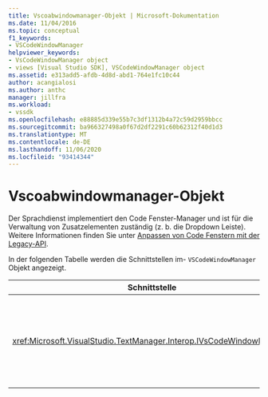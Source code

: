 ```yaml
---
title: Vscoabwindowmanager-Objekt | Microsoft-Dokumentation
ms.date: 11/04/2016
ms.topic: conceptual
f1_keywords:
- VSCodeWindowManager
helpviewer_keywords:
- VsCodeWindowManager object
- views [Visual Studio SDK], VSCodeWindowManager object
ms.assetid: e313add5-afdb-4d8d-abd1-764e1fc10c44
author: acangialosi
ms.author: anthc
manager: jillfra
ms.workload:
- vssdk
ms.openlocfilehash: e88885d339e55b7c3df1312b4a72c59d2959bbcc
ms.sourcegitcommit: ba966327498a0f67d2df2291c60b62312f40d1d3
ms.translationtype: MT
ms.contentlocale: de-DE
ms.lasthandoff: 11/06/2020
ms.locfileid: "93414344"
---
```

# <a name="vscodewindowmanager-object"></a>Vscoabwindowmanager-Objekt

Der Sprachdienst implementiert den Code Fenster-Manager und ist für die Verwaltung von Zusatzelementen zuständig (z. b. die Dropdown Leiste). Weitere Informationen finden Sie unter [Anpassen von Code Fenstern mit der Legacy-API](/previous-versions/visualstudio/visual-studio-2015/extensibility/customizing-code-windows-by-using-the-legacy-api?preserve-view=true&view=vs-2015).

In der folgenden Tabelle werden die Schnittstellen im- `VSCodeWindowManager` Objekt angezeigt.

|Schnittstelle|Beschreibung|
|---------------|-----------------|
|<xref:Microsoft.VisualStudio.TextManager.Interop.IVsCodeWindowManager>|Ermöglicht das Hinzufügen oder Entfernen von Zusatzelemente (z. b. Dropdown leisten) zu einem Code Fenster.|
